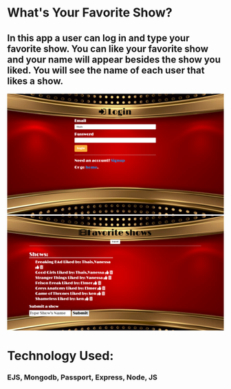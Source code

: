 #  What's Your Favorite Show?
## In this app a user can log in and type your favorite show. You can like your favorite show and your name will appear besides the show you liked. You will see the name of each user that likes a show.
![FavoriteShow](public/show1.png)
![FavoriteShow](public/show2.png)

# Technology Used:
### EJS, Mongodb, Passport, Express, Node, JS
